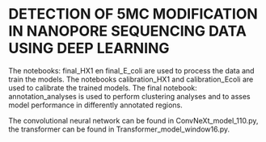 # DETECTION OF 5MC MODIFICATION IN NANOPORE SEQUENCING DATA USING DEEP LEARNING

The notebooks: final_HX1 en final_E_coli are used to process the data and train the models. The notebooks calibration_HX1 and calibration_Ecoli are used to calibrate the trained models. The final notebook: annotation_analyses is used to perform clustering analyses and to asses model performance in differently annotated regions.

The convolutional neural network can be found in ConvNeXt_model_110.py, the transformer can be found in Transformer_model_window16.py.
